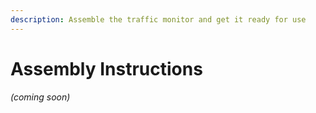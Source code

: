 ```yaml
---
description: Assemble the traffic monitor and get it ready for use
---
```


# Assembly Instructions

_(coming soon)_
